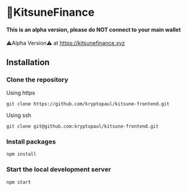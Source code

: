 # 🦊KitsuneFinance

#### This is an alpha version, please do NOT connect to your main wallet

⚠️Alpha Version⚠️ at https://kitsunefinance.xyz 
##

## Installation

### Clone the repository 
Using https
```
git clone https://github.com/kryptopaul/kitsune-frontend.git
```
Using ssh
```
git clone git@github.com:kryptopaul/kitsune-frontend.git
```
### Install packages
```
npm install
```
### Start the local development server
```
npm start
```
